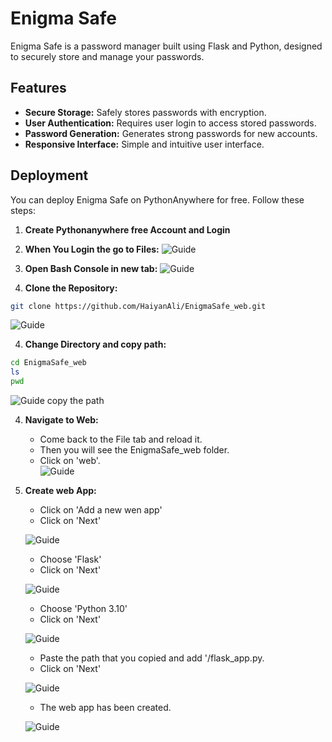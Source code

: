 # Enigma Safe

Enigma Safe is a password manager built using Flask and Python, designed to securely store and manage your passwords.

## Features

- **Secure Storage:** Safely stores passwords with encryption.
- **User Authentication:** Requires user login to access stored passwords.
- **Password Generation:** Generates strong passwords for new accounts.
- **Responsive Interface:** Simple and intuitive user interface.

## Deployment

You can deploy Enigma Safe on PythonAnywhere for free. Follow these steps:
1. **Create Pythonanywhere free Account and Login**
2. **When You Login the go to Files:**
![Guide](https://haiyanali.github.io/pfotfolio_static/images/enigma_Safe_guide/01.jpg)

3. **Open Bash Console in new tab:**
![Guide](https://haiyanali.github.io/pfotfolio_static/images/enigma_Safe_guide/02.jpg)

4.  **Clone the Repository:**
   ```bash
   git clone https://github.com/HaiyanAli/EnigmaSafe_web.git
```
![Guide](https://haiyanali.github.io/pfotfolio_static/images/enigma_Safe_guide/03.jpg)

4.  **Change Directory and copy path:**
   ```bash
   cd EnigmaSafe_web
ls
pwd
```
![Guide](https://haiyanali.github.io/pfotfolio_static/images/enigma_Safe_guide/05.jpg)
copy the path


4.  **Navigate to Web:**  
    - Come back to the File tab and reload it.   
    - Then you will see the EnigmaSafe_web folder.   
    - Click on 'web'.  
![Guide](https://haiyanali.github.io/pfotfolio_static/images/enigma_Safe_guide/06.jpg)



5.  **Create web App:**    
    - Click on 'Add a new wen app'  
    - Click on 'Next'  

    ![Guide](https://haiyanali.github.io/pfotfolio_static/images/enigma_Safe_guide/07.jpg)

    - Choose 'Flask'  
    - Click on 'Next' 

    ![Guide](https://haiyanali.github.io/pfotfolio_static/images/enigma_Safe_guide/08.jpg)


    - Choose 'Python 3.10'  
    - Click on 'Next' 

    ![Guide](https://haiyanali.github.io/pfotfolio_static/images/enigma_Safe_guide/09.jpg)

    - Paste the path that you copied and add '/flask_app.py.  
    - Click on 'Next' 

    ![Guide](https://haiyanali.github.io/pfotfolio_static/images/enigma_Safe_guide/10.jpg)

    - The web app has been created. 

    ![Guide](https://haiyanali.github.io/pfotfolio_static/images/enigma_Safe_guide/11.jpg)




